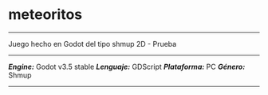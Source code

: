 # meteoritos
***
Juego hecho en Godot del tipo shmup 2D - Prueba
***
***Engine:*** Godot v3.5 stable
***Lenguaje:*** GDScript
***Plataforma:*** PC
***Género:*** Shmup
***

